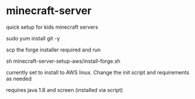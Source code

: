 # minecraft-server
quick setup for kids minecraft servers

sudo yum install git -y

scp the forge installer required and run 

sh minecraft-server-setup-aws/install-forge.sh

currently set to install to AWS linux. Change the init script and requirements as needed

requires java 1.8 and screen (installed via script)
